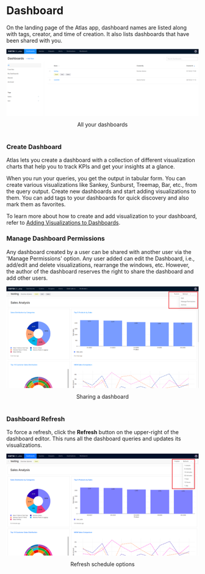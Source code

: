 # **Dashboard**

On the landing page of the Atlas app, dashboard names are listed along with tags, creator, and time of creation. It also lists dashboards that have been shared with you.

<img src="Dashboard/MicrosoftTeams-image_(70)_(1).png" 
        alt="All your dashboards"
        style="display: block; margin: auto" />

<figcaption align = "center">All your dashboards</figcaption>
<br>

### **Create Dashboard**

Atlas lets you create a dashboard with a collection of different visualization charts that help you to track KPIs and get your insights at a glance. 

When you run your queries, you get the output in tabular form. You can create various visualizations like Sankey, Sunburst, Treemap, Bar, etc.,  from the query output.  Create new dashboards and start adding visualizations to them. You can add tags to your dashboards for quick discovery and also mark them as favorites.

To learn more about how to create and add visualization to your dashboard, refer to
[Adding Visualizations to Dashboards](Dashboard/Adding%20Visualizations%20to%20Dashboards.md).

### **Manage Dashboard Permissions**

Any dashboard created by a user can be shared with another user via the 'Manage Permissions' option. Any user added can edit the Dashboard, i.e., add/edit and delete visualizations, rearrange the windows, etc. However, the author of the dashboard reserves the right to share the dashboard and add other users.

<img src="Dashboard/MicrosoftTeams-image_(75).png" 
        alt="Sharing a dashboard"
        style="display: block; margin: auto" />

<figcaption align = "center">Sharing a dashboard</figcaption>
<br>

### **Dashboard Refresh**

To force a refresh, click the **Refresh** button on the upper-right of the dashboard editor. This runs all the dashboard queries and updates its visualizations.

<img src="Dashboard/refresh.png" 
        alt="Refresh schedule options"
        style="display: block; margin: auto" />

<figcaption align = "center">Refresh schedule options</figcaption>
<br>